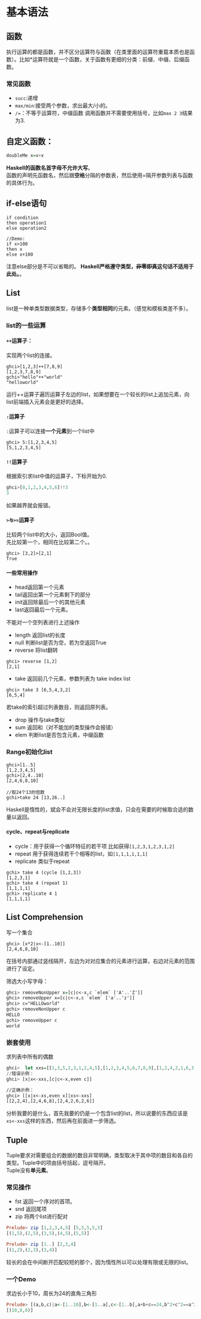 # 基本语法
## 函数
执行运算的都是函数，并不区分运算符与函数（在类里面的运算符重载本质也是函数）。比如*运算符就是一个函数，关于函数有更细的分类：前缀、中缀、后缀函数。

### 常见函数
- `succ`:递增  
- `max/min`:接受两个参数，求出最大/小的。  
- `/=`：不等于运算符，中缀函数
调用函数并不需要使用括号，比如`max 2 3`结果为3.  


## 自定义函数：
```haskell
doubleMe x=x+x
```
**Haskell的函数名首字母不允许大写**。  
函数的声明先函数名，然后跟**空格**分隔的参数表，然后使用=隔开参数列表与函数的具体行为。

## if-else语句
```
if condition
then operation1
else operation2

//Demo:
if x>100
then x
else x+100
```
注意else部分是不可以省略的。
**Haskell严格遵守类型，~~非零即真~~这句话不适用于此处。**。  

## List
list是一种单类型数据类型，存储多个**类型相同**的元素。（感觉和模板类差不多）。

### list的一些运算
#### `++`运算子：
实现两个list的连接。
```
ghci>[1,2,3]++[7,8,9]
[1,2,3,7,8,9]
gchi>"hello"++"world"
"helloworld"
```
运行++运算子遍历运算子左边的list，如果想要在一个较长的list上追加元素，向list前端插入元素会是更好的选择。

#### `:`运算子
`:`运算子可以连接**一个元素**到一个list中
```
ghci> 5:[1,2,3,4,5]
[5,1,2,3,4,5]
```
#### `!!`运算子
根据索引求list中值的运算子，下标开始为0.
```haskell
ghci>[0,1,2,3,4,5,6]!!3
3
```
如果越界就会报错。

#### `>与>=`运算子
比较两个list中的大小，返回Bool值。  
先比较第一个，相同在比较第二个。。
```
ghci> [3,2]>[2,1]
True
```

#### 一些常用操作
- head返回第一个元素
- tail返回出第一个元素剩下的部分
- init返回除最后一个的其他元素
- last返回最后一个元素。  

不能对一个空列表进行上述操作

- length 返回list的长度
- null 判断list是否为空，若为空返回True
- reverse 将list翻转
```
ghci> reverse [1,2]
[2,1]
```
- take 返回前几个元素，参数列表为 take index list
```
ghci> take 3 [6,5,4,3,2]
[6,5,4]
```
若take的索引超过列表数目，则返回原列表。

- drop 操作与take类似
- sum 返回和（对不能加的类型操作会报错）
- elem 判断list是否包含元素，中缀函数

### Range初始化list

```
ghci>[1..5]
[1,2,3,4,5]
gchi>[2,4..10]
[2,4,6,8,10]

//取24个13的倍数
gchi>take 24 [13,26..]
```
Haskell是惰性的，斌会不会对无限长度的list求值，只会在需要的时候取合适的数量以返回。

#### cycle、repeat与replicate
- cycle：用于获得一个循环特征的若干项 比如获得`[1,2,3,1,2,3,1,2]`
- repeat 用于获得连续若干个相等的list，如`[1,1,1,1,1,1]`
- replicate 类似于repeat

```
gchi> take 4 (cycle [1,2,3])
[1,2,3,1]
gchi> take 4 (repeat 1)
[1,1,1,1]
gchi> replicate 4 1
[1,1,1,1]
```


## List Comprehension
写一个集合

```
ghci> [x*2|x<-[1..10]]
[2,4,6,8,10]
```
在括号内部通过竖线隔开，左边为对对应集合的元素进行运算，右边对元素的范围进行了设定。

筛选大小写字母：
```Haskell
ghci> removeNonUpper x=[c|c<-x,c `elem` ['A'..'Z']]
ghci> removeUpper x=[c|c<-x,c `elem` ['a'..'z']]
ghci> c="HELLOworld"
gchi> removeNonUpper c
HELLO
gchi> removeUpper c
world
```

### 嵌套使用
求列表中所有的偶数
```Haskell
ghci>  let xxs=[[1,3,5,2,3,1,2,4,5],[1,2,3,4,5,6,7,8,9],[1,2,4,2,1,6,3,1,3,2,3,6]]
//错误示例：
ghci> [x|x<-xxs,[c|c<-x,even c]]

//正确示例：
ghci> [[x|x<-xs,even x]|xs<-xxs]
[[2,2,4],[2,4,6,8],[2,4,2,6,2,6]]
```

分析我要的是什么，首先我要的仍是一个包含list的list，所以说要的东西应该是`xs<-xxs`这样的东西，然后再在前面进一步筛选。


## Tuple
Tuple要求对需要组合的数据的数目非常明确，类型取决于其中项的数目和各自的类型。Tuple中的项由括号括起，逗号隔开。  
Tuple没有**单元素**。
### 常见操作
- fst 返回一个序对的首项。 
- snd 返回尾项
- zip 将两个list进行配对
```Haskell
Prelude> zip [1,2,3,4,5] [5,5,5,5,5]
[(1,5),(2,5),(3,5),(4,5),(5,5)]

Prelude> zip [1..] [2,3,4]
[(1,2),(2,3),(3,4)]
```
较长的会在中间断开匹配较短的那个，因为惰性所以可以处理有限或无限的list。

### 一个Demo
求边长小于10，周长为24的直角三角形
```Haskell
Prelude> [(a,b,c)|a<-[1..10],b<-[1..a],c<-[1..b],a+b+c==24,b^2+c^2==a^2]
[(10,8,6)]
```